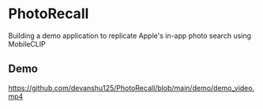 # PhotoRecall
Building a demo application to replicate Apple's in-app photo search using MobileCLIP

## Demo
https://github.com/devanshu125/PhotoRecall/blob/main/demo/demo_video.mp4
